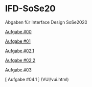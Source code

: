 # IFD-SoSe20

Abgaben für Interface Design SoSe2020

 [ Aufgabe #00 ](SWOT/ConCars.html)


 [ Aufgabe #01 ](WALLET/wallet.html)


 [ Aufgabe #02.1 ](GUI/gui.html)

 [ Aufgabe #02.2 ](GUI/gui.1.html)

  [ Aufgabe #03 ](https://xd.adobe.com/view/f4574ff8-d9e2-45af-4b50-f9bb2c8ddad0-8266/screen/0319d951-258f-4333-b016-2f3e29a8f98c/Login)

 [ Aufgabe #04.1 ] (VUI/vui.html)